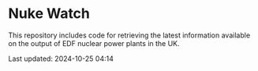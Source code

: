 # Nuke Watch

This repository includes code for retrieving the latest information available on the output of EDF nuclear power plants in the UK.

Last updated: 2024-10-25 04:14